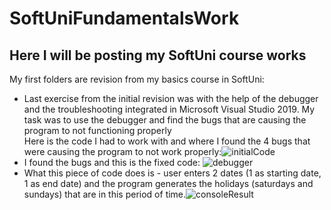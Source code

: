 # SoftUniFundamentalsWork
Here I will be posting my SoftUni course works
------------------------------------------------------
My first folders are revision from my basics course in SoftUni:<br/>
 - Last exercise from the initial revision was with the help of the debugger and the troubleshooting integrated in Microsoft Visual Studio 2019. My task was to use the debugger and find the bugs that are causing the program to not functioning properly<br/>
Here is the code I had to work with and where I found the 4 bugs that were causing the program to not work properly:![initialCode](https://user-images.githubusercontent.com/102831846/169688670-9a8df9d6-38dd-4b65-9f4e-2cf078443634.png)
 - I found the bugs and this is the fixed code:
![debugger](https://user-images.githubusercontent.com/102831846/169687915-a26ca3b6-d74a-4864-9097-66e56e78a806.png)
 - What this piece of code does is - user enters 2 dates (1 as starting date, 1 as end date) and the program generates the holidays (saturdays and sundays) that are in this period of time.![consoleResult](https://user-images.githubusercontent.com/102831846/169688269-39daeb45-73bd-4eac-871f-3642b4863475.png)
